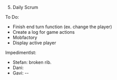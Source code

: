 5. Daily Scrum

To Do:
- Finish end turn function (ex. change the player)
- Create a log for game actions
- Mobfactory
- Display active player

Impedimentlst:
- Stefan: broken rib.
- Dani: 
- Gavi: --
